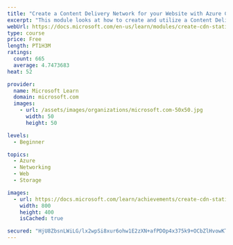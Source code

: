 ```yaml
---
title: "Create a Content Delivery Network for your Website with Azure CDN and Blob Services"
excerpt: "This module looks at how to create and utilize a Content Delivery Network (CDN) within Azure to host commonly used assets, such as images in a website. The module covers Azure CDN rather than third-party integrations, and deals with using Blob Storage as an underlying storage model for stable or non-volatile data."
webUrl: https://docs.microsoft.com/en-us/learn/modules/create-cdn-static-resources-blob-storage/
type: course
price: Free
length: PT1H3M
ratings:
  count: 665
  average: 4.7473683
heat: 52

provider:
  name: Microsoft Learn
  domain: microsoft.com
  images:
    - url: /assets/images/organizations/microsoft.com-50x50.jpg
      width: 50
      height: 50

levels:
  - Beginner

topics:
  - Azure
  - Networking
  - Web
  - Storage

images:
  - url: https://docs.microsoft.com/learn/achievements/create-cdn-static-resources-blob-storage-social.png
    width: 800
    height: 400
    isCached: true

secured: "HjU8ZbsnLWiLG/lx2wpSi8xur6ohw1E2zXN+afPDOp4x375k9+OCbZlHvowKTwfMkyzglWu6DSvh+vAjqaIKqbRA8t8Ru+Jh9S1+J9dRhzhghG2h64eSg4npaAzq82p6+n3+PYLeXrwPF1uy4OmaQtXl6iTf7PDpCsx+3ozot+Hp6KUUfA6nPN7LmYhTBkFEjoEZwia2FvuVZBMrPezWpPpH6YfXTxGMaLRy+VQdiKcdFw7/cd0wJeO7rBoWZ+eTME9VteEgI1XAIXGys4VAtMzzmKW71vI2zB4lqUoLEEaXI2cyDaaMaaZWAHxf7tt6qt3+v0PtkgszLstSdre25x6e9K8ecWtHG4W5z+HEWaF+OzVBJ1N9IhWubuDeVRdwXB/jnLrMsyaRAJTG3Mdt/rraLZypnlRQYsoesv9Oezc=;oH7xs/KklLekctR8LXjoyw=="
---
```


